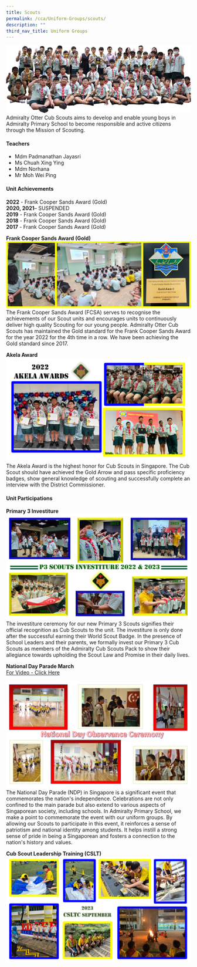 ```yaml
---
title: Scouts
permalink: /cca/Uniform-Groups/scouts/
description: ""
third_nav_title: Uniform Groups
---
```

![](/images/CCA/Scouts/scouts1.png)
Admiralty Otter Cub Scouts aims to develop and enable young boys in Admiralty Primary School to become responsible and active citizens through the Mission of Scouting.

#### Teachers 

* Mdm Padmanathan Jayasri
* Ms Chuah Xing Ying
* Mdm Norhana
* Mr Moh Wei Ping

#### Unit Achievements

**2022** - Frank Cooper Sands Award (Gold)
<br>**2020, 2021**– SUSPENDED
<br>**2019** - Frank Cooper Sands Award (Gold)
<br>**2018** - Frank Cooper Sands Award (Gold)
<br>**2017** - Frank Cooper Sands Award (Gold)

**Frank Cooper Sands Award (Gold)**
![](/images/CCA/Scouts/scouts2.png)
<br>The Frank Cooper Sands Award (FCSA) serves to recognise the achievements of our Scout units and encourages units to continuously deliver high quality Scouting for our young people. Admiralty Otter Cub Scouts has maintained the Gold standard for the Frank Cooper Sands Award for the year 2022 for the 4th time in a row. We have been achieving the Gold standard since 2017.&nbsp; 

**Akela Award**
![](/images/CCA/Scouts/scouts3.png)
<br>The Akela Award is the highest honor for Cub Scouts in Singapore. The Cub Scout should have achieved the Gold Arrow and pass specific proficiency badges, show general knowledge of scouting and successfully complete an interview with the District Commissioner.

#### Unit Participations
**Primary 3 Investiture**
![](/images/CCA/Scouts/scouts4.png)
<br>The investiture ceremony for our new Primary 3 Scouts signifies their official recognition as Cub Scouts to the unit. The investiture is only done after the successful earning their World Scout Badge. In the presence of School Leaders and their parents, we formally invest our Primary 3 Cub Scouts as members of the Admiralty Cub Scouts Pack to show their allegiance towards upholding the Scout Law and Promise in their daily lives.

**National Day Parade March**
<br>[For Video - Click Here](https://www.youtube.com/clip/UgkxBP7y50K1zf05C4U-3Rs7n2r-nj1-fngR)

![](/images/CCA/Scouts/scouts6.png)
<br>The National Day Parade (NDP) in Singapore is a significant event that commemorates the nation's independence. Celebrations are not only confined to the main parade but also extend to various aspects of Singaporean society, including schools. In Admiralty Primary School, we make a point to commemorate the event with our uniform groups. By allowing our Scouts to participate in this event, it reinforces a sense of patriotism and national identity among students. It helps instill a strong sense of pride in being a Singaporean and fosters a connection to the nation's history and values.

**Cub Scout Leadership Training (CSLT)**
![](/images/CCA/Scouts/scouts8.png)